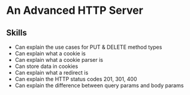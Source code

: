 # An Advanced HTTP Server

## Skills

- Can explain the use cases for PUT & DELETE method types
- Can explain what a cookie is
- Can explain what a cookie parser is
- Can store data in cookies
- Can explain what a redirect is
- Can explain the HTTP status codes 201, 301, 400
- Can explain the difference between query params and body params
